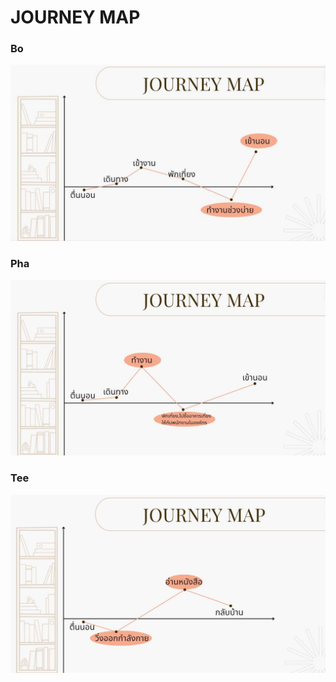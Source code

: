 # JOURNEY MAP
<h3>Bo</h3>
<img src ="images/bo_jm.jpg">
</p>


<h3>Pha</h3>
<img src ="images/pha_jm.jpg">
</p>


<h3>Tee</h3>
<img src ="images/tee_jm.jpg">
